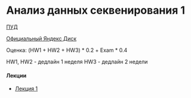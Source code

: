 # Анализ данных секвенирования 1
  
[ПУД](https://www.hse.ru/edu/courses/900084636)

[Официальный Яндекс Диск]()

Оценка: (HW1 + HW2 + HW3) * 0.2 + Exam * 0.4

HW1, HW2 - дедлайн 1 неделя
HW3 - дедлайн 2 недели
      
#### Лекции
- [Лекция 1]()
